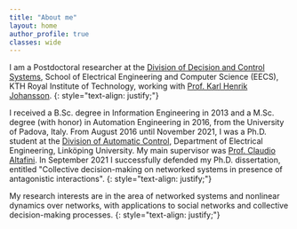 ```yaml
---
title: "About me"
layout: home 
author_profile: true
classes: wide
---
```


I am a Postdoctoral researcher at the [Division of Decision and Control Systems](https://www.kth.se/is/dcs), School of Electrical Engineering and Computer Science (EECS), KTH Royal Institute of Technology, working with [Prof. Karl Henrik Johansson](https://people.kth.se/~kallej/).
{: style="text-align: justify;"}

I received a B.Sc. degree in Information Engineering in 2013 and a M.Sc. degree (with honor) in Automation Engineering in 2016, from the University of Padova, Italy. From August 2016 until November 2021, I was a Ph.D. student at the [Division of Automatic Control](https://www.control.isy.liu.se/), Department of Electrical Engineering, Linköping University. My main supervisor was [Prof. Claudio Altafini](https://users.isy.liu.se/en/rt/claal20/). In September 2021 I successfully defended my Ph.D.  dissertation, entitled "Collective decision-making on networked systems in presence of antagonistic interactions".
{: style="text-align: justify;"}

My research interests are in the area of networked systems and nonlinear dynamics over networks, with applications to social networks and collective decision-making processes.
{: style="text-align: justify;"}

<!--- Download my curriculum vitae here: [CV](/assets/CV-20220616.pdf). 
{: style="text-align: justify;"}-->
